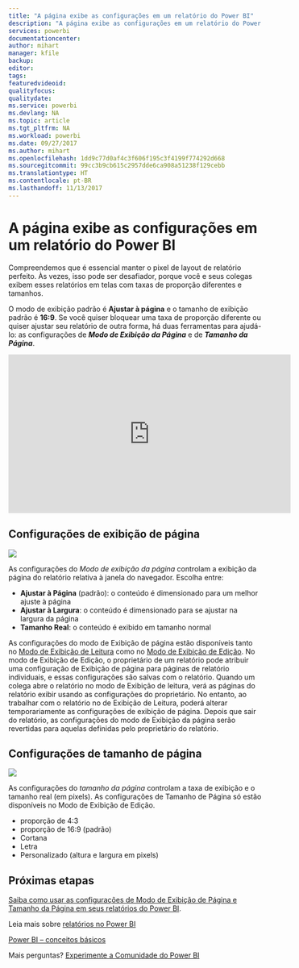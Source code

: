 ```yaml
---
title: "A página exibe as configurações em um relatório do Power BI"
description: "A página exibe as configurações em um relatório do Power BI"
services: powerbi
documentationcenter: 
author: mihart
manager: kfile
backup: 
editor: 
tags: 
featuredvideoid: 
qualityfocus: 
qualitydate: 
ms.service: powerbi
ms.devlang: NA
ms.topic: article
ms.tgt_pltfrm: NA
ms.workload: powerbi
ms.date: 09/27/2017
ms.author: mihart
ms.openlocfilehash: 1dd9c77d0af4c3f606f195c3f4199f774292d668
ms.sourcegitcommit: 99cc3b9cb615c2957dde6ca908a51238f129cebb
ms.translationtype: HT
ms.contentlocale: pt-BR
ms.lasthandoff: 11/13/2017
---
```

# <a name="page-display-settings-in-a-power-bi-report"></a>A página exibe as configurações em um relatório do Power BI
Compreendemos que é essencial manter o pixel de layout de relatório perfeito. Às vezes, isso pode ser desafiador, porque você e seus colegas exibem esses relatórios em telas com taxas de proporção diferentes e tamanhos. 

O modo de exibição padrão é **Ajustar à página** e o tamanho de exibição padrão é **16:9**. Se você quiser bloquear uma taxa de proporção diferente ou quiser ajustar seu relatório de outra forma, há duas ferramentas para ajudá-lo: as configurações de ***Modo de Exibição da Página*** e de ***Tamanho da Página***.

<iframe width="560" height="315" src="https://www.youtube.com/embed/5tg-OXzxe2g" frameborder="0" allowfullscreen></iframe>


## <a name="page-view-settings"></a>Configurações de exibição de página
![](media/power-bi-report-display-settings/power-bi-change-page-view-new.png)

As configurações do *Modo de exibição da página* controlam a exibição da página do relatório relativa à janela do navegador.  Escolha entre:

* **Ajustar à Página** (padrão): o conteúdo é dimensionado para um melhor ajuste à página
* **Ajustar à Largura**: o conteúdo é dimensionado para se ajustar na largura da página
* **Tamanho Real**: o conteúdo é exibido em tamanho normal

As configurações do modo de Exibição de página estão disponíveis tanto no [Modo de Exibição de Leitura](service-interact-with-a-report-in-reading-view.md) como no [Modo de Exibição de Edição](service-interact-with-a-report-in-editing-view.md). No modo de Exibição de Edição, o proprietário de um relatório pode atribuir uma configuração de Exibição de página para páginas de relatório individuais, e essas configurações são salvas com o relatório. Quando um colega abre o relatório no modo de Exibição de leitura, verá as páginas do relatório exibir usando as configurações do proprietário.  No entanto, ao trabalhar com o relatório no de Exibição de Leitura, poderá alterar temporariamente as configurações de exibição de página.  Depois que sair do relatório, as configurações do modo de Exibição da página serão revertidas para aquelas definidas pelo proprietário do relatório.

## <a name="page-size-settings"></a>Configurações de tamanho de página
![](media/power-bi-report-display-settings/power-bi--page-size.png)

As configurações do *tamanho da página* controlam a taxa de exibição e o tamanho real (em pixels).  As configurações de Tamanho de Página só estão disponíveis no Modo de Exibição de Edição.

* proporção de 4:3
* proporção de 16:9 (padrão)
* Cortana
* Letra
* Personalizado (altura e largura em pixels)

## <a name="next-steps"></a>Próximas etapas
[Saiba como usar as configurações de Modo de Exibição de Página e Tamanho da Página em seus relatórios do Power BI](power-bi-change-report-display-settings.md).

Leia mais sobre [relatórios no Power BI](service-reports.md)

[Power BI – conceitos básicos](service-basic-concepts.md)

Mais perguntas? [Experimente a Comunidade do Power BI](http://community.powerbi.com/)

